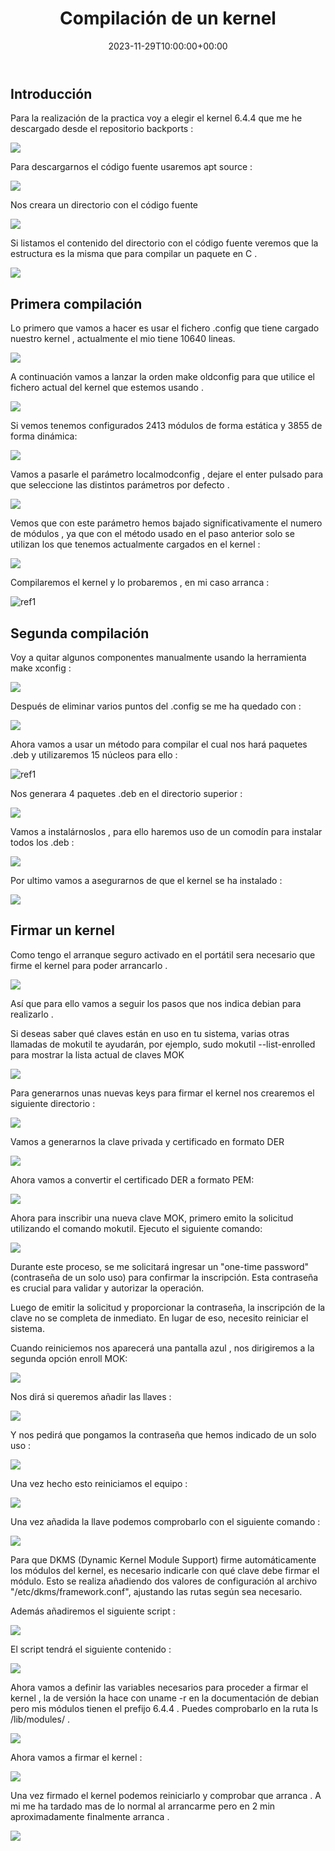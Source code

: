 ﻿---
title: "Compilación de un kernel"
date: 2023-11-29T10:00:00+00:00
description: Compilación de un kernel
tags: [Sistemas,ISO,ASO,Linux]
hero: images/sistemas/compilacion_de_un_kernel/compilacion_de_un_kernel.jpg
---
<!-- Google tag (gtag.js) -->
<script async src="https://www.googletagmanager.com/gtag/js?id=G-GVDYVWJLRH"></script>
<script>
  window.dataLayer = window.dataLayer || [];
  function gtag(){dataLayer.push(arguments);}
  gtag('js', new Date());

  gtag('config', 'G-GVDYVWJLRH');
</script>


## Introducción

Para la realización de la practica voy a elegir el kernel 6.4.4 que me he descargado desde el repositorio backports :

![](../img/Aspose.Words.4794869c-382a-4c20-b046-83b787e9bd0a.001.jpeg)

Para descargarnos el código fuente usaremos apt source :

![](../img/Aspose.Words.4794869c-382a-4c20-b046-83b787e9bd0a.002.png)

Nos creara un directorio con el código fuente 

![](../img/Aspose.Words.4794869c-382a-4c20-b046-83b787e9bd0a.003.png)


Si listamos el contenido del directorio con el código fuente veremos que la estructura es la misma que para compilar un paquete en C .

![](../img/Aspose.Words.4794869c-382a-4c20-b046-83b787e9bd0a.004.jpeg)

## Primera compilación

Lo primero que vamos a hacer es usar el fichero .config que tiene cargado nuestro kernel , actualmente el mio tiene 10640 lineas.

![](../img/Aspose.Words.4794869c-382a-4c20-b046-83b787e9bd0a.005.png)

A continuación vamos a lanzar la orden make oldconfig para que utilice el fichero actual del kernel que estemos usando .

![](../img/Aspose.Words.4794869c-382a-4c20-b046-83b787e9bd0a.006.png)

Si vemos tenemos configurados 2413 módulos de forma estática y 3855 de forma dinámica:

![](../img/Aspose.Words.4794869c-382a-4c20-b046-83b787e9bd0a.007.png)

Vamos a pasarle el parámetro localmodconfig , dejare el enter pulsado para que seleccione las distintos parámetros por defecto .

![](../img/Aspose.Words.4794869c-382a-4c20-b046-83b787e9bd0a.008.png)

Vemos que con este parámetro hemos bajado significativamente el numero de módulos , ya que con el método usado en el paso anterior solo se utilizan los que tenemos actualmente cargados en el kernel :

![](../img/Aspose.Words.4794869c-382a-4c20-b046-83b787e9bd0a.009.png)

Compilaremos el kernel y lo probaremos , en mi caso arranca :

![ref1]

## Segunda compilación

Voy a quitar algunos componentes manualmente usando la herramienta make xconfig :

![](../img/Aspose.Words.4794869c-382a-4c20-b046-83b787e9bd0a.011.jpeg)

Después de eliminar varios puntos del .config se me ha quedado con : 

![](../img/Aspose.Words.4794869c-382a-4c20-b046-83b787e9bd0a.012.png)

Ahora vamos a usar un método para compilar el cual nos hará paquetes .deb y utilizaremos 15 núcleos para ello : 

![ref1]

Nos generara 4 paquetes .deb en el directorio superior :

![](../img/Aspose.Words.4794869c-382a-4c20-b046-83b787e9bd0a.013.jpeg)

Vamos a instalárnoslos , para ello haremos uso de un comodín para instalar  todos los .deb :

![](../img/Aspose.Words.4794869c-382a-4c20-b046-83b787e9bd0a.014.png)

Por ultimo vamos a asegurarnos de que el kernel se ha instalado :

![](../img/Aspose.Words.4794869c-382a-4c20-b046-83b787e9bd0a.015.png)



## Firmar un kernel

Como tengo el arranque seguro activado en el portátil sera necesario que firme el kernel para poder arrancarlo . 

![](../img/Aspose.Words.4794869c-382a-4c20-b046-83b787e9bd0a.016.png)

Así que para ello vamos a seguir los pasos que nos indica debian para realizarlo .

Si deseas saber qué claves están en uso en tu sistema, varias otras llamadas de mokutil te ayudarán, por ejemplo, sudo mokutil --list-enrolled para mostrar la lista actual de claves MOK

![](../img/Aspose.Words.4794869c-382a-4c20-b046-83b787e9bd0a.017.jpeg)

Para generarnos unas nuevas keys para firmar el kernel nos crearemos el siguiente directorio :

![](../img/Aspose.Words.4794869c-382a-4c20-b046-83b787e9bd0a.018.png)

Vamos a generarnos  la clave privada y certificado en formato DER

![](../img/Aspose.Words.4794869c-382a-4c20-b046-83b787e9bd0a.019.jpeg)

Ahora vamos a convertir el certificado DER a formato PEM:

![](../img/Aspose.Words.4794869c-382a-4c20-b046-83b787e9bd0a.020.png)

Ahora para inscribir una nueva clave MOK, primero emito la solicitud utilizando el comando mokutil. Ejecuto el siguiente comando:

![](../img/Aspose.Words.4794869c-382a-4c20-b046-83b787e9bd0a.021.png)

Durante este proceso, se me solicitará ingresar un "one-time password" (contraseña de un solo uso) para confirmar la inscripción. Esta contraseña es crucial para validar y autorizar la operación.

Luego de emitir la solicitud y proporcionar la contraseña, la inscripción de la clave no se completa de inmediato. En lugar de eso, necesito reiniciar el sistema.

Cuando reiniciemos nos aparecerá una pantalla azul , nos dirigiremos a la segunda opción enroll MOK:

![](../img/Aspose.Words.4794869c-382a-4c20-b046-83b787e9bd0a.022.jpeg)

Nos dirá si queremos añadir las llaves :

![](../img/Aspose.Words.4794869c-382a-4c20-b046-83b787e9bd0a.023.jpeg)

Y nos pedirá que pongamos la contraseña que hemos indicado de un solo uso :

![](../img/Aspose.Words.4794869c-382a-4c20-b046-83b787e9bd0a.024.jpeg)

Una vez hecho esto  reiniciamos el equipo : 

![](../img/Aspose.Words.4794869c-382a-4c20-b046-83b787e9bd0a.025.jpeg)

Una vez añadida la llave podemos comprobarlo con el siguiente comando :

![](../img/Aspose.Words.4794869c-382a-4c20-b046-83b787e9bd0a.026.png)

Para que DKMS (Dynamic Kernel Module Support) firme automáticamente los módulos del kernel, es necesario indicarle con qué clave debe firmar el módulo. Esto se realiza añadiendo dos valores de configuración al archivo "/etc/dkms/framework.conf", ajustando las rutas según sea necesario. 

Además añadiremos el siguiente script :

![](../img/Aspose.Words.4794869c-382a-4c20-b046-83b787e9bd0a.027.png)

El script tendrá el siguiente contenido :

![](../img/Aspose.Words.4794869c-382a-4c20-b046-83b787e9bd0a.028.png)

Ahora vamos a definir las variables necesarios para proceder a firmar el kernel , la de versión la hace con uname -r en la documentación de debian pero mis módulos tienen el prefijo 6.4.4 . Puedes comprobarlo en la ruta ls /lib/modules/ . 

![](../img/Aspose.Words.4794869c-382a-4c20-b046-83b787e9bd0a.029.png)

Ahora vamos a firmar el kernel :

![](../img/Aspose.Words.4794869c-382a-4c20-b046-83b787e9bd0a.030.png)

Una vez firmado el kernel podemos reiniciarlo y comprobar que arranca . A mi me ha tardado mas de lo normal al arrancarme pero en 2 min aproximadamente finalmente arranca .

![](../img/Aspose.Words.4794869c-382a-4c20-b046-83b787e9bd0a.031.png)


[ref1]: ../img/Aspose.Words.4794869c-382a-4c20-b046-83b787e9bd0a.010.png
